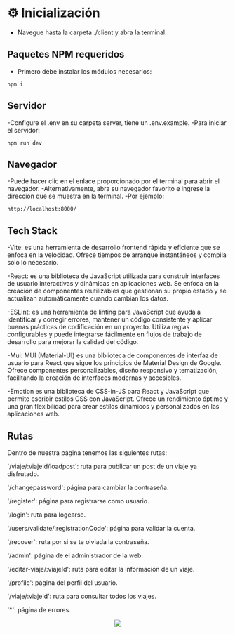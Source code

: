 # ⚙ Inicialización

- Navegue hasta la carpeta ./client y abra la terminal.

## Paquetes NPM requeridos

- Primero debe instalar los módulos necesarios:

```
npm i
```

## Servidor

-Configure el .env en su carpeta server, tiene un .env.example.
-Para iniciar el servidor:

```
npm run dev
```

## Navegador

-Puede hacer clic en el enlace proporcionado por el terminal para abrir el navegador.
-Alternativamente, abra su navegador favorito e ingrese la dirección que se muestra en la terminal.
-Por ejemplo:

```
http://localhost:8000/
```

## Tech Stack

-Vite: es una herramienta de desarrollo frontend rápida y eficiente que se enfoca en la velocidad. Ofrece tiempos de arranque instantáneos y compila solo lo necesario.

-React: es una biblioteca de JavaScript utilizada para construir interfaces de usuario interactivas y dinámicas en aplicaciones web. Se enfoca en la creación de componentes reutilizables que gestionan su propio estado y se actualizan automáticamente cuando cambian los datos.

-ESLint: es una herramienta de linting para JavaScript que ayuda a identificar y corregir errores, mantener un código consistente y aplicar buenas prácticas de codificación en un proyecto. Utiliza reglas configurables y puede integrarse fácilmente en flujos de trabajo de desarrollo para mejorar la calidad del código.

-Mui: MUI (Material-UI) es una biblioteca de componentes de interfaz de usuario para React que sigue los principios de Material Design de Google. Ofrece componentes personalizables, diseño responsivo y tematización, facilitando la creación de interfaces modernas y accesibles.

-Emotion es una biblioteca de CSS-in-JS para React y JavaScript que permite escribir estilos CSS con JavaScript. Ofrece un rendimiento óptimo y una gran flexibilidad para crear estilos dinámicos y personalizados en las aplicaciones web.

## Rutas

Dentro de nuestra página tenemos las siguientes rutas:

'/viaje/:viajeId/loadpost': ruta para publicar un post de un viaje ya disfrutado.

'/changepassword': página para cambiar la contraseña.

'/register': página para registrarse como usuario.

'/login': ruta para logearse.

'/users/validate/:registrationCode': página para validar la cuenta.

'/recover': ruta por si se te olviada la contraseña.

'/admin': página de el administrador de la web.

'/editar-viaje/:viajeId': ruta para editar la información de un viaje.

'/profile': página del perfil del usuario.

'/viaje/:viajeId': ruta para consultar todos los viajes.

'*': página de errores.


<p align="center">
    <img src="https://skillicons.dev/icons?i=vite,react,eslint" />
</p>

